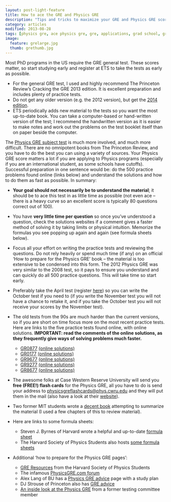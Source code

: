```yaml
---
layout: post-light-feature
title: How to ace the GRE and Physics GRE
description: "Tips and tricks to maximize your GRE and Physics GRE scores."
category: articles
modified: 2013-08-28
tags: [physics gre, ace physics gre, gre, applications, grad school, grad school applications, science, physics phd]
image:
  feature: grelarge.jpg
  thumb: grethumb.jpg
---
```


Most PhD programs in the US require the GRE general test. These scores matter, so start studying early and register at ETS to take the tests as early as possible.

* For the general GRE test, I used and highly recommend The Princeton Review’s Cracking the GRE 2013 edition. It is excellent preparation and includes plenty of practice tests. 
* Do not get any older version (e.g. the 2012 version), but get the [2014 edition](http://www.amazon.com/Cracking-Practice-Edition-Graduate-Preparation/dp/0307945634).
* ETS periodically adds new material to the tests so you want the most up-to-date book. You can take a computer-based or hand-written version of the test; I recommend the handwritten version as it is easier to make notes and work out the problems on the test booklet itself than on paper beside the computer.


The [Physics GRE subject test](http://www.ets.org/gre/subject/about/content/physics) is much more involved, and much more difficult. There are no omnipotent books from The Princeton Review, and you have to do the best you can using a variety of sources. Your Physics GRE score matters a lot if you are applying to Physics programs (especially if you are an international student, as some schools have cutoffs). Successful preparation in one sentence would be: do the 500 practice problems found online (links below) and understand the solutions and how to do them as fast as possible. In summary:

* **Your goal should not necessarily be to understand the material**; it should be to ace this test in as little time as possible (not even ace – there is a heavy curve so an excellent score is typically 80 questions correct out of 100).
* You have **very little time per question** so once you’ve understood a question, check the solutions websites if a comment gives a faster method of solving it by taking limits or physical intuition. Memorize the formulas you see popping up again and again (see formula sheets below).
* Focus all your effort on writing the practice tests and reviewing the questions. Do not rely heavily or spend much time (if any) on an official ‘How to prepare for the Physics GRE’ book – the material is too extensive to be condensed into this form.
The 2012 Physics GRE was very similar to the 2008 test, so it pays to ensure you understand and can quickly do all 500 practice questions. This will take time so start early.
* Preferably take the April test (register [here](http://www.ets.org/gre/subject/about/content/physics)) so you can write the October test if you need to (if you write the November test you will not have a chance to retake it, and if you take the October test you will not receive your scores by the November test).
* The old tests from the 90s are much harder than the current versions, so if you are short on time focus more on the most recent practice tests.
Here are links to the five practice tests found online, with online solutions. **IMPORTANT: read the comments of the online solutions, as they frequently give ways of solving problems much faster.**

	* [GR0877](https://www.ets.org/s/gre/pdf/practice_book_physics.pdf) [(online solutions)](http://physicsworks.wordpress.com/2011/07/16/gr0877-solutions/)
	* [GR0177](http://www.physics.ohio-state.edu/undergrad/greStuff/exam_GR0177.pdf) [(online solutions)](http://grephysics.net/ans/all-solutions_list.php)
	* [GR9677](http://www.physics.ohio-state.edu/undergrad/greStuff/exam_GR9677.pdf) [(online solutions)](http://grephysics.net/ans/all-solutions_list.php)
	* [GR9277](http://www.physics.ohio-state.edu/undergrad/greStuff/exam_GR9277.pdf) [(online solutions)](http://grephysics.net/ans/all-solutions_list.php)
	* [GR8677](http://www.physics.ohio-state.edu/undergrad/greStuff/exam_GR8677.pdf) [(online solutions)](http://grephysics.net/ans/all-solutions_list.php)

* The awesome folks at Case Western Reserve University will send you **free (FREE!) flash cards** for the Physics GRE, all you have to do is send your address to [physicsgreflashcards@phys.cwru.edu](mailto:physicsgreflashcards@phys.cwru.edu) and they will put them in the mail (also have a look at their [website](http://www.phys.cwru.edu/flashCards/)).

* Two former MIT students wrote a [decent book](http://www.amazon.com/gp/product/1479274631/ref=as_li_tf_tl?ie=UTF8&camp=1789&creative=9325&creativeASIN=1479274631&linkCode=as2&tag=jaanalto-20) attempting to summarize the material (I used a few chapters of this to review material).
* Here are links to some formula sheets:
	* Steven J. Byrnes of Harvard wrote a helpful and  up-to-date [formula sheet](http://sjbyrnes.com/studysheet.pdf)
	* The Harvard Society of Physics Students also hosts [some formula sheets](http://www.hcs.harvard.edu/~physics/wp-content/uploads/2013/02/GRE-notes.pdf)
* Additional ‘how to prepare for the Physics GRE pages’:
	* [GRE Resources](http://www.hcs.harvard.edu/~physics/gre-resources/) from the Harvard Society of Physics Students
	* The infamous [PhysicsGRE.com forum](http://www.physicsgre.com/)
	* Alex Lang of BU has a [Physics GRE advice](http://www.alexhunterlang.com/physics-gre) page with a study plan
	* DJ Strouse of Princeton also has [GRE advice](http://djstrouse.com/guide-to-applying-to-us-science-phd-programs-and-fellowships/)
	* [An inside look at the Physics GRE](http://blogs.discovermagazine.com/cosmicvariance/2009/10/22/an-inside-look-at-the-physics-gre/) from a former testing committee member

